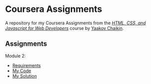 # Coursera Assignments
A repository for my Coursera Assignments from the [_HTML, CSS, and Javascript for Web Developers_](https://www.coursera.org/learn/html-css-javascript-for-web-developers) course by [Yaakov Chaikin](https://clearlydecoded.com/about/).

## Assignments

Module 2:
- [Requirements](https://github.com/jhu-ep-coursera/fullstack-course4/blob/master/assignments/assignment2/Assignment-2.md)
- [My Code](https://github.com/jellypuff/coursera-assignments/tree/gh-pages/module2-solution)
- [My Solution](https://jellypuff.github.io/coursera-assignments/module2-solution/)

